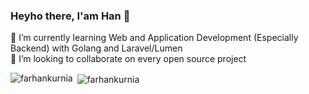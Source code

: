 ### Heyho there, I'am Han 👋
🌱 I’m currently learning Web and Application Development (Especially Backend) with Golang and Laravel/Lumen <br>
👯 I’m looking to collaborate on every open source project


<!--
**FarhanKurnia/FarhanKurnia** is a ✨ _special_ ✨ repository because its `README.md` (this file) appears on your GitHub profile.

Here are some ideas to get you started:

- 🔭 I’m currently working on ...
- 🌱 I’m currently learning ...
- 👯 I’m looking to collaborate on ...
- 🤔 I’m looking for help with ...
- 💬 Ask me about ...
- 📫 How to reach me: ...
- 😄 Pronouns: ...
- ⚡ Fun fact: ...
-->

<!-- <p><img align="left" src="https://github-readme-stats.vercel.app/api/top-langs?username=farhankurnia&show_icons=true&locale=en&layout=compact" alt="farhankurnia" /></p> -->
<p><img align="left" src="https://github-readme-stats.vercel.app/api/top-langs?username=farhankurnia&layout=donut&locale=en&langs_count=8" alt="farhankurnia" /></p>

<p>&nbsp;<img align="center" src="https://github-readme-stats.vercel.app/api?username=farhankurnia&show_icons=false&rank_icon=github&locale=en" alt="farhankurnia" /></p>
